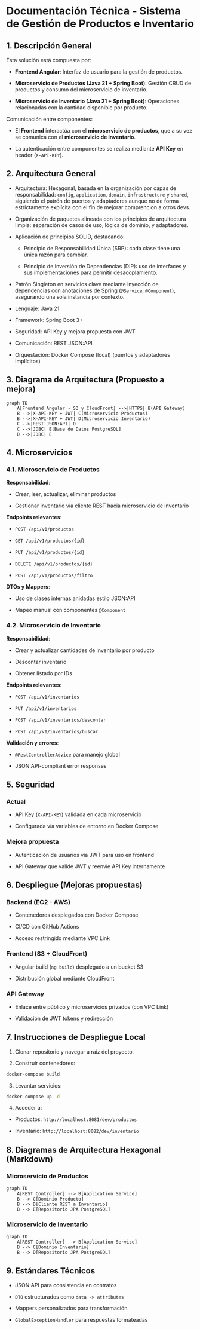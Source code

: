 
# Documentación Técnica - Sistema de Gestión de Productos e Inventario

## 1. Descripción General

Esta solución está compuesta por:

-   **Frontend Angular**: Interfaz de usuario para la gestión de productos.
    
-   **Microservicio de Productos (Java 21 + Spring Boot)**: Gestión CRUD de productos y consumo del microservicio de inventario.
    
-   **Microservicio de Inventario (Java 21 + Spring Boot)**: Operaciones relacionadas con la cantidad disponible por producto.
    

Comunicación entre componentes:

-   El **Frontend** interactúa con el **microservicio de productos**, que a su vez se comunica con el **microservicio de inventario**.
    
-   La autenticación entre componentes se realiza mediante **API Key** en header (`X-API-KEY`).
    

## 2. Arquitectura General

-   Arquitectura: Hexagonal, basada en la organización por capas de responsabilidad: `config`, `application`, `domain`, `infrastructure` y `shared`, siguiendo el patrón de puertos y adaptadores aunque no de forma estrictamente explícita con el fin de mejorar comprencion a otros devs.
    
-   Organización de paquetes alineada con los principios de arquitectura limpia: separación de casos de uso, lógica de dominio, y adaptadores.
    
-   Aplicación de principios SOLID, destacando:
    
    -   Principio de Responsabilidad Única (SRP): cada clase tiene una única razón para cambiar.
        
    -   Principio de Inversión de Dependencias (DIP): uso de interfaces y sus implementaciones para permitir desacoplamiento.
        
-   Patrón Singleton en servicios clave mediante inyección de dependencias con anotaciones de Spring (`@Service`, `@Component`), asegurando una sola instancia por contexto.
    
-   Lenguaje: Java 21
    
-   Framework: Spring Boot 3+
    
-   Seguridad: API Key y mejora propuesta con JWT
    
-   Comunicación: REST JSON:API
    
-   Orquestación: Docker Compose (local) (puertos y adaptadores implícitos)
    

## 3. Diagrama de Arquitectura (Propuesto a mejora)

```mermaid
graph TD
    A[Frontend Angular - S3 y CloudFront] -->|HTTPS| B(API Gateway)
    B -->|X-API-KEY + JWT| C(Microservicio Productos)
    B -->|X-API-KEY + JWT| D(Microservicio Inventario)
    C -->|REST JSON:API| D
    C -->|JDBC| E[Base de Datos PostgreSQL]
    D -->|JDBC| E

```

## 4. Microservicios

### 4.1. Microservicio de Productos

**Responsabilidad**:

-   Crear, leer, actualizar, eliminar productos
    
-   Gestionar inventario vía cliente REST hacia microservicio de inventario
    

**Endpoints relevantes**:

-   `POST /api/v1/productos`
    
-   `GET /api/v1/productos/{id}`
    
-   `PUT /api/v1/productos/{id}`
    
-   `DELETE /api/v1/productos/{id}`
    
-   `POST /api/v1/productos/filtro`
    

**DTOs y Mappers**:

-   Uso de clases internas anidadas estilo JSON:API
    
-   Mapeo manual con componentes `@Component`
    

### 4.2. Microservicio de Inventario

**Responsabilidad**:

-   Crear y actualizar cantidades de inventario por producto
    
-   Descontar inventario
    
-   Obtener listado por IDs
    

**Endpoints relevantes**:

-   `POST /api/v1/inventarios`
    
-   `PUT /api/v1/inventarios`
    
-   `POST /api/v1/inventarios/descontar`
    
-   `POST /api/v1/inventarios/buscar`
    

**Validación y errores**:

-   `@RestControllerAdvice` para manejo global
    
-   JSON:API-compliant error responses
    

## 5. Seguridad

### Actual

-   API Key (`X-API-KEY`) validada en cada microservicio
    
-   Configurada vía variables de entorno en Docker Compose
    

### Mejora propuesta

-   Autenticación de usuarios vía JWT para uso en frontend
    
-   API Gateway que valide JWT y reenvíe API Key internamente
    

## 6. Despliegue (Mejoras propuestas)

### Backend (EC2 - AWS)

-   Contenedores desplegados con Docker Compose
    
-   CI/CD con GitHub Actions
    
-   Acceso restringido mediante VPC Link
    

### Frontend (S3 + CloudFront)

-   Angular build (`ng build`) desplegado a un bucket S3
    
-   Distribución global mediante CloudFront
    

### API Gateway

-   Enlace entre público y microservicios privados (con VPC Link)
    
-   Validación de JWT tokens y redirección
    

## 7. Instrucciones de Despliegue Local

1.  Clonar repositorio y navegar a raíz del proyecto.
    
2.  Construir contenedores:
    

```bash
docker-compose build

```

3.  Levantar servicios:
    

```bash
docker-compose up -d

```

4.  Acceder a:
    

-   Productos: `http://localhost:8081/dev/productos`
    
-   Inventario: `http://localhost:8082/dev/inventario`
    

## 8. Diagramas de Arquitectura Hexagonal (Markdown)

### Microservicio de Productos

```mermaid
graph TD
    A[REST Controller] --> B[Application Service]
    B --> C[Dominio Producto]
    B --> D[Cliente REST a Inventario]
    B --> E[Repositorio JPA PostgreSQL]

```

### Microservicio de Inventario

```mermaid
graph TD
    A[REST Controller] --> B[Application Service]
    B --> C[Dominio Inventario]
    B --> D[Repositorio JPA PostgreSQL]

```

## 9. Estándares Técnicos

-   JSON:API para consistencia en contratos
    
-   `DTO` estructurados como `data -> attributes`
    
-   Mappers personalizados para transformación
    
-   `GlobalExceptionHandler` para respuestas formateadas
